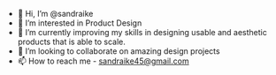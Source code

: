 - 👋 Hi, I’m @sandraike
- 👀 I’m interested in Product Design
- 🌱 I’m currently improving my skills in designing usable and aesthetic products that is able to scale.
- 💞️ I’m looking to collaborate on amazing design projects
- 📫 How to reach me - sandraike45@gmail.com

<!---
sandraike/sandraike is a ✨ special ✨ repository because its `README.md` (this file) appears on your GitHub profile.
You can click the Preview link to take a look at your changes.
--->
